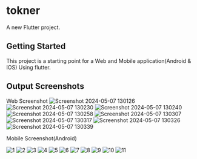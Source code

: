 # tokner

A new Flutter project.

## Getting Started

This project is a starting point for a Web and Mobile application(Android & IOS) Using flutter.

## Output Screenshots
 Web Screenshot
![Screenshot 2024-05-07 130126](https://github.com/SandeepKakavakam/tokners/assets/169088929/c8675b9f-5591-47d1-83aa-ed32ae150467)
![Screenshot 2024-05-07 130230](https://github.com/SandeepKakavakam/tokners/assets/169088929/558f3a13-4674-4fda-8b39-78ce03b41761)
![Screenshot 2024-05-07 130240](https://github.com/SandeepKakavakam/tokners/assets/169088929/7703608e-f384-418b-b975-d4654e130550)
![Screenshot 2024-05-07 130258](https://github.com/SandeepKakavakam/tokners/assets/169088929/325aeab5-10f3-4bbc-bb3a-72da4ba17ffa)
![Screenshot 2024-05-07 130307](https://github.com/SandeepKakavakam/tokners/assets/169088929/0da6d5c2-dfdf-40cb-b17f-f83932a9c4e8)
![Screenshot 2024-05-07 130317](https://github.com/SandeepKakavakam/tokners/assets/169088929/baffa4bd-dfca-459b-a72b-7c167f0f0f03)
![Screenshot 2024-05-07 130326](https://github.com/SandeepKakavakam/tokners/assets/169088929/8a282e45-3f3e-4fa4-b35b-9e1c02d6e7b2)
![Screenshot 2024-05-07 130339](https://github.com/SandeepKakavakam/tokners/assets/169088929/47af04ae-c443-4022-8cd2-a075782b0f6c)


 Mobile Screenshot(Android)
 
 ![1](https://github.com/SandeepKakavakam/tokners/assets/169088929/a9c5b97f-8384-47d3-8794-3c6ec99c1451)
![2](https://github.com/SandeepKakavakam/tokners/assets/169088929/aa488e69-4f69-42f1-bfb6-a59369a767af)
![3](https://github.com/SandeepKakavakam/tokners/assets/169088929/f326afd2-d746-4cf7-bfea-d383edca8e64)
![4](https://github.com/SandeepKakavakam/tokners/assets/169088929/efd81aa0-6c8e-4f13-89d4-a3b373315c06)
![5](https://github.com/SandeepKakavakam/tokners/assets/169088929/f73d4bcb-41fe-4506-815e-bb085acc2a2a)
![6](https://github.com/SandeepKakavakam/tokners/assets/169088929/21a54f22-3240-4ea2-a20c-3455e693a550)
![7](https://github.com/SandeepKakavakam/tokners/assets/169088929/900950bf-2329-4166-99b0-f75fa105bfb0)
![8](https://github.com/SandeepKakavakam/tokners/assets/169088929/87409743-cf6b-47ea-8e8e-3f2c3efd7206)
![9](https://github.com/SandeepKakavakam/tokners/assets/169088929/ba81ac61-786e-4c31-9fe4-7279223bb1f5)
![10](https://github.com/SandeepKakavakam/tokners/assets/169088929/a31dd8a1-5fd5-43af-bfe1-f06a281d04a0)
![11](https://github.com/SandeepKakavakam/tokners/assets/169088929/8d63017e-4913-4dde-b609-a2060cf0c40a)



